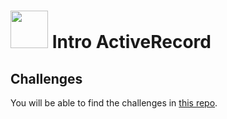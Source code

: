 # <img src="https://cloud.githubusercontent.com/assets/7833470/10899314/63829980-8188-11e5-8cdd-4ded5bcb6e36.png" height="60"> Intro ActiveRecord

## Challenges

You will be able to find the challenges in <a href="https://github.com/sf-wdi-24/active-record" target="_blank">this repo</a>.
